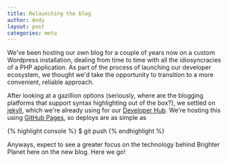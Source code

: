 ```yaml
---
title: Relaunching the blog
author: Andy
layout: post
categories: meta
---
```


We've been hosting our own blog for a couple of years now on a custom Wordpress installation, dealing from time to time with all the idiosyncracies of a PHP application. As part of the process of launching our developer ecosystem, we thought we'd take the opportunity to transition to a more convenient, reliable approach.

After looking at a gazillion options (seriously, where are the blogging platforms that support syntax highlighting out of the box?), we settled on [jekyll](http://github.com/mojombo/jekyll), which we're already using for our [Developer Hub](http://brighterplanet.github.com). We're hosting this using [GitHub Pages](http://pages.github.com), so deploys are as simple as

{% highlight console %}
$ git push
{% endhighlight %}

Anyways, expect to see a greater focus on the technology behind Brighter Planet here on the new blog. Here we go!

